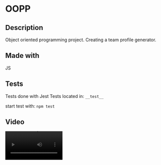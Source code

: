 # OOPP

## Description
Object oriented programming project. Creating a team profile generator.


## Made with 
JS



## Tests

Tests done with Jest
Tests located in: `__test__`

start test with: `npm test`

## Video 

<video src="https://drive.google.com/file/d/1YCTif6jK1XWkk3sI0OnMKGi34hBjXr2t/view?usp=sharing" width=180/>

